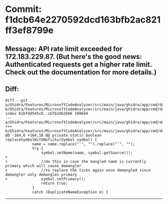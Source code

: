 # Commit: f1dcb64e2270592dcd163bfb2ac821ff3ef8799e
## Message: API rate limit exceeded for 172.183.229.87. (But here's the good news: Authenticated requests get a higher rate limit. Check out the documentation for more details.)
## Diff:
```
diff --git a/Ghidra/Features/MicrosoftCodeAnalyzer/src/main/java/ghidra/app/cmd/data/rtti/RttiUtil.java b/Ghidra/Features/MicrosoftCodeAnalyzer/src/main/java/ghidra/app/cmd/data/rtti/RttiUtil.java
index 61bfdd545cb..cbfb24b2666 100644
--- a/Ghidra/Features/MicrosoftCodeAnalyzer/src/main/java/ghidra/app/cmd/data/rtti/RttiUtil.java
+++ b/Ghidra/Features/MicrosoftCodeAnalyzer/src/main/java/ghidra/app/cmd/data/rtti/RttiUtil.java
@@ -164,6 +164,10 @@ private static boolean replaceSymbolWithNoTicks(Symbol symbol) {
 			name = name.replace("'", "").replace("`", "");
 			try {
 				symbol.setName(name, symbol.getSource());
+
+				//do this in case the mangled name is currently primary which will cause demangler
+				//to replace the ticks again once demangled since demangler only demangles primary 
+				symbol.setPrimary();
 				return true;
 			}
 			catch (DuplicateNameException e) {
```
-----------------------------------

